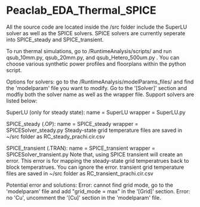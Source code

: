 # Peaclab_EDA_Thermal_SPICE
All the source code are located inside the /src folder include the SuperLU solver as well as the SPICE solvers. SPICE solvers are currently seperate into SPICE_steady and SPICE_transient. 

To run thermal simulations, go to /RuntimeAnalysis/scripts/ and run qsub_10mm.py, qsub_20mm.py, and qsub_Hetero_500um.py . You can choose various synthetic power profiles and floorplans within the python script. 



Options for solvers: go to the /RuntimeAnalysis/modelParams_files/ and find the 'modelparam' file you want to modify. Go to the '[Solver]' section and modfiy both the solver name as well as the wrapper file. Support solvers are listed below:

SuperLU (only for steady state): 
name = SuperLU
wrapper = SuperLU.py

SPICE_steady (.OP):
name = SPICE_steady
wrapper = SPICESolver_steady.py
Steady-state grid temperature files are saved in ~/src folder as RC_steady_prachi.cir.csv

SPICE_transient (.TRAN):
name = SPICE_transient
wrapper = SPICESolver_transient.py
Note that, using SPICE transient will create an error. This error is for mapping the steady-state grid temperatrues back to block temperatrues. You can ignore the error. 
transient grid temperature files are saved in ~/src folder as RC_transient_prachi.cir.csv

Potential error and solutions: 
Error: cannot find grid mode, go to the 'modelparam' file and add "grid_mode = max" in the '[Grid]' section.
Error: no 'Cu', uncomment the '[Cu]' section in the 'modelparam' file.


